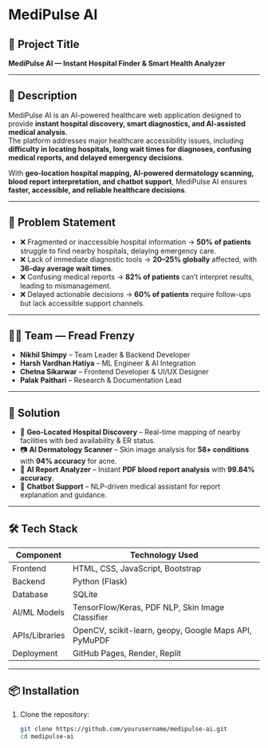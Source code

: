 # MediPulse AI  

## 📌 Project Title  
**MediPulse AI — Instant Hospital Finder & Smart Health Analyzer**  

---

## 📝 Description  
MediPulse AI is an AI-powered healthcare web application designed to provide **instant hospital discovery, smart diagnostics, and AI-assisted medical analysis**.  
The platform addresses major healthcare accessibility issues, including **difficulty in locating hospitals, long wait times for diagnoses, confusing medical reports, and delayed emergency decisions**.  

With **geo-location hospital mapping, AI-powered dermatology scanning, blood report interpretation, and chatbot support**, MediPulse AI ensures **faster, accessible, and reliable healthcare decisions**.  

---

## 🚩 Problem Statement  
- ❌ Fragmented or inaccessible hospital information → **50% of patients** struggle to find nearby hospitals, delaying emergency care.  
- ❌ Lack of immediate diagnostic tools → **20–25% globally** affected, with **36-day average wait times**.  
- ❌ Confusing medical reports → **82% of patients** can’t interpret results, leading to mismanagement.  
- ❌ Delayed actionable decisions → **60% of patients** require follow-ups but lack accessible support channels.  

---

## 👩‍💻 Team — Fread Frenzy  
- **Nikhil Shimpy** – Team Leader & Backend Developer  
- **Harsh Vardhan Hatiya** – ML Engineer & AI Integration  
- **Chetna Sikarwar** – Frontend Developer & UI/UX Designer  
- **Palak Paithari** – Research & Documentation Lead  

---

## 🚀 Solution  
- 📍 **Geo-Located Hospital Discovery** – Real-time mapping of nearby facilities with bed availability & ER status.  
- 📷 **AI Dermatology Scanner** – Skin image analysis for **58+ conditions** with **94% accuracy** for acne.  
- 📄 **AI Report Analyzer** – Instant **PDF blood report analysis** with **99.84% accuracy**.  
- 💬 **Chatbot Support** – NLP-driven medical assistant for report explanation and guidance.  

---

## 🛠️ Tech Stack  
| Component        | Technology Used |
|------------------|-----------------|
| Frontend         | HTML, CSS, JavaScript, Bootstrap |
| Backend          | Python (Flask) |
| Database         | SQLite |
| AI/ML Models     | TensorFlow/Keras, PDF NLP, Skin Image Classifier |
| APIs/Libraries   | OpenCV, scikit-learn, geopy, Google Maps API, PyMuPDF |
| Deployment       | GitHub Pages, Render, Replit |

---

## 📦 Installation  
1. Clone the repository:  
   ```bash
   git clone https://github.com/yourusername/medipulse-ai.git
   cd medipulse-ai
